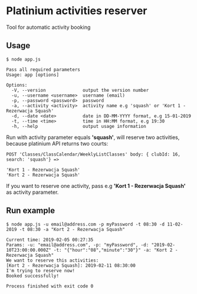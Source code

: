 # Platinium activities reserver

Tool for automatic activity booking

## Usage

```
$ node app.js

Pass all required parameters
Usage: app [options]

Options:
  -V, --version              output the version number
  -u, --username <username>  username (email)
  -p, --password <password>  password
  -a, --activity <activity>  activity name e.g 'squash' or 'Kort 1 - Rezerwacja Squash'
  -d, --date <date>          date in DD-MM-YYYY format, e.g 15-01-2019
  -t, --time <time>          time in HH:MM format, e.g 19:30
  -h, --help                 output usage information
```

Run with activity parameter equals **'squash'**, will reserve two activities, because platinium API returns two courts:
```
POST 'Classes/ClassCalendar/WeeklyListClasses' body: { clubId: 16, search: 'squash'} => 

'Kort 1 - Rezerwacja Squash'
'Kort 2 - Rezerwacja Squash'
```
If you want to reserve one activity, pass e.g **'Kort 1 - Rezerwacja Squash'** as activity parameter.

## Run example 
```
$ node app.js -u email@address.com -p myPassword -t 08:30 -d 11-02-2019 -t 08:30 -a "Kort 2 - Rezerwacja Squash"

Current time: 2019-02-05 00:27:35
Params: -u: "email@address.com", -p: "myPassword", -d: "2019-02-10T23:00:00.000Z" -t: "{"hour":"08","minute":"30"}" -a: "Kort 2 - Rezerwacja Squash"
We want to reserve this activities:
[Kort 2 - Rezerwacja Squash]: 2019-02-11 08:30:00
I'm trying to reserve now!
Booked successfully!

Process finished with exit code 0
```
